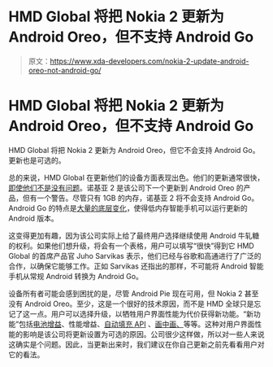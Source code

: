 # HMD Global 将把 Nokia 2 更新为 Android Oreo，但不支持 Android Go

> 原文：<https://www.xda-developers.com/nokia-2-update-android-oreo-not-android-go/>

# HMD Global 将把 Nokia 2 更新为 Android Oreo，但不支持 Android Go

HMD Global 将把 Nokia 2 更新为 Android Oreo，但它不会支持 Android Go。更新也是可选的。

总的来说，HMD Global 在更新他们的设备方面表现出色。他们的更新通常很快，[即使他们不是没有问题](https://www.xda-developers.com/nokia-6-1-may-security-update-major-wi-fi-issues/)。诺基亚 2 是该公司下一个更新到 Android Oreo 的产品，但有一个警告。尽管只有 1GB 的内存，诺基亚 2 将不会支持 Android Go。Android Go 的特点是[大量的底层变化](https://www.xda-developers.com/android-go-old-android-8-1-oreo/)，使得低内存智能手机可以运行更新的 Android 版本。

这变得更加有趣，因为该公司实际上给了最终用户选择继续使用 Android 牛轧糖的权利。如果他们想升级，将会有一个表格，用户可以填写“很快”得到它 HMD Global 的首席产品官 Juho Sarvikas 表示，他们已经与谷歌和高通进行了广泛的合作，以确保它能够工作。正如 Sarvikas 还指出的那样，不可能将 Android 智能手机从常规 Android 转换为 Android Go。

设备所有者可能会感到困扰的是，尽管 Android Pie 现在可用，但 Nokia 2 甚至没有 Android Oreo。至少，这是一个很好的技术原因，而不是 HMD 全球只是忘记了这一点。用户可以选择升级，以牺牲用户界面性能为代价获得新功能。“新功能”包括[电池增益](https://www.xda-developers.com/android-oreo-oem-background-app-limitations/)、性能增益、[自动填充 API](https://www.xda-developers.com/android-os-autofill-framework-will-finally-resolve-a-long-standing-lag-issue-with-password-managers/) 、[画中画、](https://www.xda-developers.com/picture-in-picture-mode-desktop-google-chrome/)等等。这种对用户界面性能的影响是该公司将更新设置为可选的原因。公司很少这样做，所以对一些人来说这确实是个问题。因此，当更新出来时，我们建议在你自己更新之前先看看用户对它的看法。